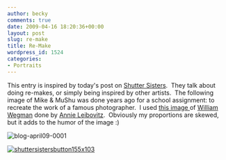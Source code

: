 ```yaml
---
author: becky
comments: true
date: 2009-04-16 18:20:36+00:00
layout: post
slug: re-make
title: Re-Make
wordpress_id: 1524
categories:
- Portraits
---
```


This entry is inspired by today's post on [Shutter Sisters](http://shuttersisters.com).  They talk about doing re-makes, or simply being inspired by other artists.  The following image of Mike & MuShu was done years ago for a school assignment: to recreate the work of a famous photographer.  I used [this image ](http://www.montville.net/highschool/spflugmoench/AL_William_Wegman__Fay_Ray_1988.jpg)of [William Wegman](http://en.wikipedia.org/wiki/William_Wegman_(photographer)) done by [Annie Leibovitz](http://en.wikipedia.org/wiki/Annie_Leibovitz).  Obviously my proportions are skewed, but it adds to the humor of the image :) 




![blog-april09-0001](http://beta.beckyjenson.com/wp-content/uploads/2009/04/blog-april09-0001.jpg)




[![shuttersistersbutton155x103](http://beta.beckyjenson.com/wp-content/uploads/2009/04/shuttersistersbutton155x103.jpg)](http://shuttersisters.com)
